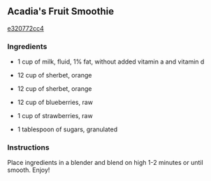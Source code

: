 ## Acadia's Fruit Smoothie

[e320772cc4](http://www.food.com/recipe/acadias-fruit-smoothie-372909)

### Ingredients

 - 1 cup of milk, fluid, 1% fat, without added vitamin a and vitamin d

 - 12 cup of sherbet, orange

 - 12 cup of sherbet, orange

 - 12 cup of blueberries, raw

 - 1 cup of strawberries, raw

 - 1 tablespoon of sugars, granulated

### Instructions

Place ingredients in a blender and blend on high 1-2 minutes or until smooth. Enjoy!